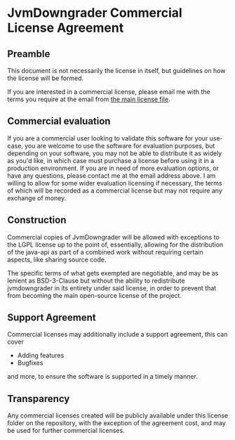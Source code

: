# JvmDowngrader Commercial License Agreement

## Preamble

This document is not necessarily the license in itself, 
but guidelines on how the license will be formed.

If you are interested in a commercial license, please email me with the terms you require at the email from [the main license file](../LICENSE.md).

## Commercial evaluation

If you are a commercial user looking to validate this software for your use-case,
you are welcome to use the software for evaluation purposes, but depending on your software, you may not be able to distribute it as widely as you'd like,
in which case must purchase a license before using it in a production environment.
If you are in need of more evaluation options, or have any questions, please contact me at the email address above.
I am willing to allow for some wider evaluation licensing if necessary,
the terms of which will be recorded as a commercial license but may not require any exchange of money.

## Construction

Commercial copies of JvmDowngrader will be allowed with exceptions to the LGPL license up to the point of, essentially,
allowing for the distribution of the java-api as part of a combined work without requiring certain aspects, like sharing source code.

The specific terms of what gets exempted are negotiable, 
and may be as lenient as BSD-3-Clause but without the ability to redistribute jvmdowngrader in its entirety under said license, 
in order to prevent that from becoming the main open-source license of the project.

## Support Agreement

Commercial licenses may additionally include a support agreement, this can cover
* Adding features
* Bugfixes

and more, to ensure the software is supported in a timely manner.

## Transparency

Any commercial licenses created will be publicly available under this license folder on the repository, 
with the exception of the agreement cost, and may be used for further commercial licenses.
